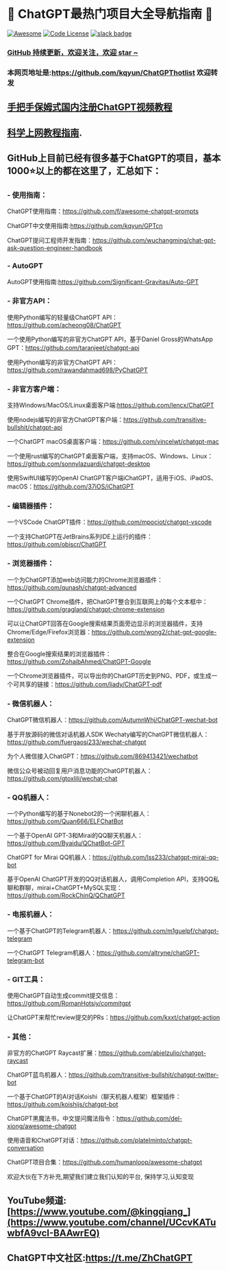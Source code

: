 # 🤖 ChatGPT最热门项目大全导航指南 🤖
[![Awesome](https://awesome.re/badge.svg)](https://awesome.re) 
[![Code License](https://img.shields.io/badge/License-MIT-green.svg)](https://github.com/yzfly/awesome-chatgpt-zh/blob/main/LICENSE)
[![slack badge](https://img.shields.io/badge/Telegrem-join-blueviolet?logo=telegrem&amp)](https://t.me/ZhChatGPT)


### [GitHub 持续更新，欢迎关注，欢迎 star ~](https://github.com/kqyun/GPTcn)

### **本网页地址是:https://github.com/kqyun/ChatGPThotlist  欢迎转发**
## [手把手保姆式国内注册ChatGPT视频教程  ](https://youtu.be/J9z6VCpmj_w)
## [科学上网教程指南](https://www.youtube.com/playlist?list=PLs7sV-9QB_cLpoQJFcaJBMnaVfr_YEDW4).  

## **GitHub上目前已经有很多基于ChatGPT的项目，基本1000⭐️以上的都在这里了，汇总如下：**


### - **使用指南：**

ChatGPT使用指南：https://github.com/f/awesome-chatgpt-prompts

ChatGPT中文使用指南:https://github.com/kqyun/GPTcn

ChatGPT提问工程师开发指南：https://github.com/wuchangming/chat-gpt-ask-question-engineer-handbook


### - **AutoGPT**

AutoGPT使用指南:https://github.com/Significant-Gravitas/Auto-GPT



### - **非官方API：**

使用Python编写的轻量级ChatGPT API：https://github.com/acheong08/ChatGPT

一个使用Python编写的非官方ChatGPT API，基于Daniel Gross的WhatsApp GPT：https://github.com/taranjeet/chatgpt-api

使用Python编写的非官方ChatGPT API：https://github.com/rawandahmad698/PyChatGPT


### - **非官方客户端：**

支持Windows/MacOS/Linux桌面客户端:https://github.com/lencx/ChatGPT

使用nodejs编写的非官方ChatGPT客户端：https://github.com/transitive-bullshit/chatgpt-api

一个ChatGPT macOS桌面客户端：https://github.com/vincelwt/chatgpt-mac

一个使用rust编写的ChatGPT桌面客户端，支持macOS、Windows、Linux：https://github.com/sonnylazuardi/chatgpt-desktop

使用SwiftUI编写的OpenAI ChatGPT客户端iChatGPT，适用于iOS、iPadOS、macOS：https://github.com/37iOS/iChatGPT


### - **编辑器插件：**

一个VSCode ChatGPT插件：https://github.com/mpociot/chatgpt-vscode

一个支持ChatGPT在JetBrains系列IDE上运行的插件：https://github.com/obiscr/ChatGPT


### - **浏览器插件：**

一个为ChatGPT添加web访问能力的Chrome浏览器插件：https://github.com/qunash/chatgpt-advanced

一个ChatGPT Chrome插件，把ChatGPT整合到互联网上的每个文本框中：https://github.com/gragland/chatgpt-chrome-extension

可以让ChatGPT回答在Google搜索结果页面旁边显示的浏览器插件，支持Chrome/Edge/Firefox浏览器：https://github.com/wong2/chat-gpt-google-extension

整合在Google搜索结果的浏览器插件：https://github.com/ZohaibAhmed/ChatGPT-Google

一个Chrome浏览器插件，可以导出你的ChatGPT历史到PNG、PDF，或生成一个可共享的链接：https://github.com/liady/ChatGPT-pdf


### - **微信机器人：**

ChatGPT微信机器人：https://github.com/AutumnWhj/ChatGPT-wechat-bot

基于开放源码的微信对话机器人SDK Wechaty编写的ChatGPT微信机器人：https://github.com/fuergaosi233/wechat-chatgpt

为个人微信接入ChatGPT：https://github.com/869413421/wechatbot

微信公众号被动回复用户消息功能的ChatGPT机器人：https://github.com/gtoxlili/wechat-chat



### - **QQ机器人：**

一个Python编写的基于Nonebot2的一个闲聊机器人：https://github.com/Quan666/ELFChatBot

一个基于OpenAI GPT-3和Mirai的QQ聊天机器人：https://github.com/Byaidu/QChatBot-GPT

ChatGPT for Mirai QQ机器人：https://github.com/lss233/chatgpt-mirai-qq-bot

基于OpenAI ChatGPT开发的QQ对话机器人，调用Completion API，支持QQ私聊和群聊，mirai+ChatGPT+MySQL实现：https://github.com/RockChinQ/QChatGPT

### - **电报机器人：**

一个基于ChatGPT的Telegram机器人：https://github.com/m1guelpf/chatgpt-telegram

一个ChatGPT Telegram机器人：https://github.com/altryne/chatGPT-telegram-bot

### - **GIT工具：**

使用ChatGPT自动生成commit提交信息：https://github.com/RomanHotsiy/commitgpt

让ChatGPT来帮忙review提交的PRs：https://github.com/kxxt/chatgpt-action



### - **其他：**

非官方的ChatGPT Raycast扩展：https://github.com/abielzulio/chatgpt-raycast

ChatGPT蓝鸟机器人：https://github.com/transitive-bullshit/chatgpt-twitter-bot

一个基于ChatGPT的AI对话Koishi（聊天机器人框架）框架插件：https://github.com/koishijs/chatgpt-bot

ChatGPT黑魔法书，中文提问魔法指令：https://github.com/del-xiong/awesome-chatgpt

使用语音和ChatGPT对话：https://github.com/platelminto/chatgpt-conversation

ChatGPT项目合集：https://github.com/humanloop/awesome-chatgpt

欢迎大伙在下方补充,期望我们建立我们认知的平台,
保持学习,认知变现

## **YouTube频道**:[https://www.youtube.com/@kingqiang_](https://www.youtube.com/channel/UCcvKATuwbfA9vcI-BAAwrEQ)

## **ChatGPT中文社区**:https://t.me/ZhChatGPT
